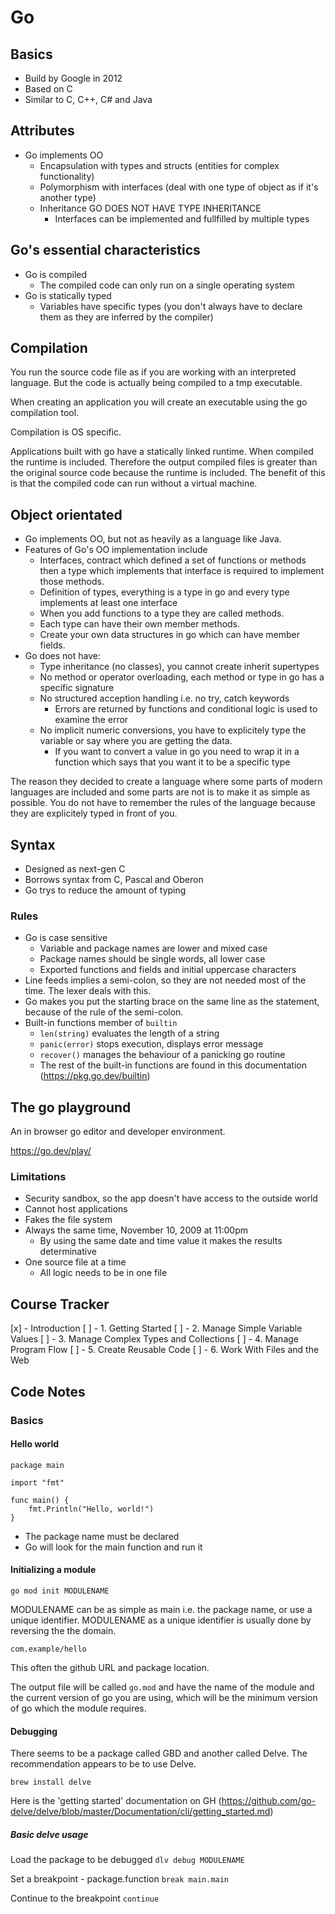 # Go 

## Basics

- Build by Google in 2012
- Based on C
- Similar to C, C++, C# and Java

## Attributes

- Go implements OO
	- Encapsulation with types and structs (entities for complex functionality)
	- Polymorphism with interfaces (deal with one type of object as if it's another type)
	- Inheritance GO DOES NOT HAVE TYPE INHERITANCE
		- Interfaces can be implemented and fullfilled by multiple types

## Go's essential characteristics

- Go is compiled
	- The compiled code can only run on a single operating system
- Go is statically typed
	- Variables have specific types (you don't always have to declare them as they are inferred by the compiler)

## Compilation

You run the source code file as if you are working with an interpreted language.
But the code is actually being compiled to a tmp executable.

When creating an application you will create an executable using the go compilation tool.

Compilation is OS specific.

Applications built with go have a statically linked runtime. When compiled the runtime is included. Therefore the output compiled files is greater than the original source code because the runtime is included. The benefit of this is that the compiled code can run without a virtual machine.

## Object orientated

- Go implements OO, but not as heavily as a language like Java.
- Features of Go's OO implementation include
	- Interfaces, contract which defined a set of functions or methods then a type which implements that interface is required to implement those methods.
	- Definition of types, everything is a type in go and every type implements at least one interface
	- When you add functions to a type they are called methods.
	- Each type can have their own member methods.
	- Create your own data structures in go which can have member fields.
- Go does not have:
	- Type inheritance (no classes), you cannot create inherit supertypes
	- No method or operator overloading, each method or type in go has a specific signature
	- No structured acception handling i.e. no try, catch keywords
		- Errors are returned by functions and conditional logic is used to examine the error
	- No implicit numeric conversions, you have to explicitely type the variable or say where you are getting the data.
		- If you want to convert a value in go you need to wrap it in a function which says that you want it to be a specific type

The reason they decided to create a language where some parts of modern languages are included and some parts are not is to make it as simple as possible. You do not have to remember the rules of the language because they are explicitely typed in front of you.

## Syntax

- Designed as next-gen C
- Borrows syntax from C, Pascal and Oberon
- Go trys to reduce the amount of typing

### Rules

- Go is case sensitive
	- Variable and package names are lower and mixed case
	- Package names should be single words, all lower case
	- Exported functions and fields and initial uppercase characters
- Line feeds implies a semi-colon, so they are not needed most of the time. The lexer deals with this.
- Go makes you put the starting brace on the same line as the statement, because of the rule of the semi-colon.
- Built-in functions member of `builtin`
	- `len(string)` evaluates the length of a string
	- `panic(error)` stops execution, displays error message
	- `recover()` manages the behaviour of a panicking go routine
	- The rest of the built-in functions are found in this documentation (https://pkg.go.dev/builtin)

## The go playground

An in browser go editor and developer environment.

https://go.dev/play/

### Limitations

- Security sandbox, so the app doesn't have access to the outside world
- Cannot host applications
- Fakes the file system
- Always the same time, November 10, 2009 at 11:00pm
	- By using the same date and time value it makes the results determinative
- One source file at a time
	- All logic needs to be in one file

## Course Tracker

[x] - Introduction 
[ ] - 1. Getting Started 
[ ] - 2. Manage Simple Variable Values
[ ] - 3. Manage Complex Types and Collections
[ ] - 4. Manage Program Flow
[ ] - 5. Create Reusable Code
[ ] - 6. Work With Files and the Web

## Code Notes

### Basics

#### Hello world

```
package main

import "fmt"

func main() {
	fmt.Println("Hello, world!")
}
``` 

- The package name must be declared
- Go will look for the main function and run it

#### Initializing a module

`go mod init MODULENAME`

MODULENAME can be as simple as main i.e. the package name, or use a unique identifier.
MODULENAME as a unique identifier is usually done by reversing the the domain.

`com.example/hello`

This often the github URL and package location.

The output file will be called `go.mod` and have the name of the module and the current version of go you are using, which will be the minimum version of go which the module requires.

#### Debugging

There seems to be a package called GBD and another called Delve. The recommendation appears to be to use Delve.

`brew install delve`

Here is the 'getting started' documentation on GH (https://github.com/go-delve/delve/blob/master/Documentation/cli/getting_started.md)

##### Basic delve usage

Load the package to be debugged
`dlv debug MODULENAME`

Set a breakpoint - package.function
`break main.main`

Continue to the breakpoint
`continue`
